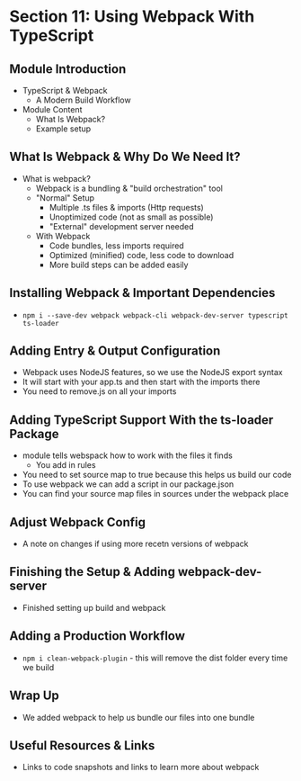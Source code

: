 # Section 11: Using Webpack With TypeScript

## Module Introduction
- TypeScript & Webpack 
  - A Modern Build Workflow 
- Module Content 
  - What Is Webpack? 
  - Example setup 

## What Is Webpack & Why Do We Need It?
- What is webpack?
  - Webpack is a bundling & "build orchestration" tool
  - "Normal" Setup 
    - Multiple .ts files & imports (Http requests)
    - Unoptimized code (not as small as possible)
    - "External" development server needed 
  - With Webpack 
    - Code bundles, less imports required 
    - Optimized (minified) code, less code to download 
    - More build steps can be added easily 

## Installing Webpack & Important Dependencies
- `npm i --save-dev webpack webpack-cli webpack-dev-server typescript ts-loader`

## Adding Entry & Output Configuration
- Webpack uses NodeJS features, so we use the NodeJS export syntax 
- It will start with your app.ts and then start with the imports there 
- You need to remove.js on all your imports 

## Adding TypeScript Support With the ts-loader Package
- module tells webspack how to work with the files it finds 
  - You add in rules 
- You need to set source map to true because this helps us build our code 
- To use webpack we can add a script in our package.json
- You can find your source map files in sources under the webpack place 

## Adjust Webpack Config
- A note on changes if using more recetn versions of webpack 

## Finishing the Setup & Adding webpack-dev-server
- Finished setting up build and webpack 

## Adding a Production Workflow
- `npm i clean-webpack-plugin` - this will remove the dist folder every time we build 

## Wrap Up
- We added webpack to help us bundle our files into one bundle 

## Useful Resources & Links
- Links to code snapshots and links to learn more about webpack